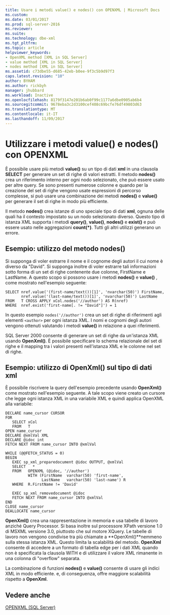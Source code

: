 ```yaml
---
title: Usare i metodi value() e nodes() con OPENXML | Microsoft Docs
ms.custom: 
ms.date: 03/01/2017
ms.prod: sql-server-2016
ms.reviewer: 
ms.suite: 
ms.technology: dbe-xml
ms.tgt_pltfrm: 
ms.topic: article
helpviewer_keywords:
- OpenXML method [XML in SQL Server]
- value method [XML in SQL Server]
- nodes method [XML in SQL Server]
ms.assetid: c73dbe55-d685-42eb-b0ee-9f3c5b9d97f3
caps.latest.revision: "10"
author: BYHAM
ms.author: rickbyh
manager: jhubbard
ms.workload: Inactive
ms.openlocfilehash: 8179f3147e201b6ab0f99c1177a6dbe0905ab6b4
ms.sourcegitcommit: 9678eba3c2d3100cef408c69bcfe76df49803d63
ms.translationtype: MT
ms.contentlocale: it-IT
ms.lasthandoff: 11/09/2017
---
```

# <a name="use-the-value-and-nodes-methods-with-openxml"></a>Utilizzare i metodi value() e nodes() con OPENXML
  È possibile usare più metodi **value()** su un tipo di dati **xml** in una clausola **SELECT** per generare un set di righe di valori estratti. Il metodo **nodes()** crea un riferimento interno per ogni nodo selezionato, che può essere usato per altre query. Se sono presenti numerose colonne e quando per la creazione del set di righe vengono usate espressioni di percorso complesse, si può usare una combinazione dei metodi **nodes()** e **value()** per generare il set di righe in modo più efficiente.  
  
 Il metodo **nodes()** crea istanze di uno speciale tipo di dati **xml**, ognuna delle quali ha il contesto impostato su un nodo selezionato diverso. Questo tipo di istanza XML supporta i metodi **query()**, **value()**, **nodes()** e **exist()** e può essere usato nelle aggregazioni **count(\*)**. Tutti gli altri utilizzi generano un errore.  
  
## <a name="example-using-nodes"></a>Esempio: utilizzo del metodo nodes()  
 Si supponga di voler estrarre il nome e il cognome degli autori il cui nome è diverso da "David". Si supponga inoltre di voler estrarre tali informazioni sotto forma di un set di righe contenente due colonne, FirstName e LastName. A questo scopo si possono usare i metodi **nodes()** e **value()** , come mostrato nell'esempio seguente:  
  
```  
SELECT nref.value('(first-name/text())[1]', 'nvarchar(50)') FirstName,  
       nref.value('(last-name/text())[1]', 'nvarchar(50)') LastName  
FROM   T CROSS APPLY xCol.nodes('//author') AS R(nref)  
WHERE  nref.exist('first-name[. != "David"]') = 1  
```  
  
 In questo esempio `nodes('//author')` crea un set di righe di riferimenti agli elementi `<author>` per ogni istanza XML. I nomi e cognomi degli autori vengono ottenuti valutando i metodi **value()** in relazione a quei riferimenti.  
  
 SQL Server 2000 consente di generare un set di righe da un'istanza XML usando **OpenXml()**. È possibile specificare lo schema relazionale del set di righe e il mapping tra i valori presenti nell'istanza XML e le colonne nel set di righe.  
  
## <a name="example-using-openxml-on-the-xml-data-type"></a>Esempio: utilizzo di OpenXml() sul tipo di dati xml  
 È possibile riscrivere la query dell'esempio precedente usando **OpenXml()** come mostrato nell'esempio seguente. A tale scopo viene creato un cursore che legge ogni istanza XML in una variabile XML e quindi applica OpenXML alla variabile:  
  
```  
DECLARE name_cursor CURSOR  
FOR  
   SELECT xCol   
   FROM   T  
OPEN name_cursor  
DECLARE @xmlVal XML  
DECLARE @idoc int  
FETCH NEXT FROM name_cursor INTO @xmlVal  
  
WHILE (@@FETCH_STATUS = 0)  
BEGIN  
   EXEC sp_xml_preparedocument @idoc OUTPUT, @xmlVal  
   SELECT   *  
   FROM   OPENXML (@idoc, '//author')  
          WITH (FirstName  varchar(50) 'first-name',  
                LastName   varchar(50) 'last-name') R  
   WHERE  R.FirstName != 'David'  
  
   EXEC sp_xml_removedocument @idoc  
   FETCH NEXT FROM name_cursor INTO @xmlVal  
END  
CLOSE name_cursor  
DEALLOCATE name_cursor   
```  
  
 **OpenXml()** crea una rappresentazione in memoria e usa tabelle di lavoro anziché Query Processor. Si basa inoltre sul processore XPath versione 1.0 di MSXML versione 3.0, piuttosto che sul motore XQuery. Le tabelle di lavoro non vengono condivise tra più chiamate a **OpenXml()**nemmeno sulla stessa istanza XML. Questo limita la scalabilità del metodo. **OpenXml** consente di accedere a un formato di tabella edge per i dati XML quando non è specificata la clausola WITH e di utilizzare il valore XML rimanente in una colonna di "overflow" separata.  
  
 La combinazione di funzioni **nodes()** e **value()** consente di usare gli indici XML in modo efficiente. e, di conseguenza, offre maggiore scalabilità rispetto a **OpenXml**.  
  
## <a name="see-also"></a>Vedere anche  
 [OPENXML &#40;SQL Server&#41;](../../relational-databases/xml/openxml-sql-server.md)  
  
  
